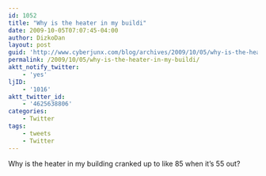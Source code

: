 ```yaml
---
id: 1052
title: "Why is the heater in my buildi"
date: 2009-10-05T07:07:45-04:00
author: DizkoDan
layout: post
guid: 'http://www.cyberjunx.com/blog/archives/2009/10/05/why-is-the-heater-in-my-buildi/'
permalink: /2009/10/05/why-is-the-heater-in-my-buildi/
aktt_notify_twitter:
    - 'yes'
ljID:
    - '1016'
aktt_twitter_id:
    - '4625638806'
categories:
    - Twitter
tags:
    - tweets
    - Twitter
---
```


Why is the heater in my building cranked up to like 85 when it’s 55 out?